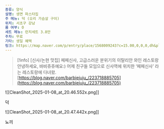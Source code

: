 ```yaml
---
종류: 양식
설명: 생면 파스타집
주 메뉴: 덕 (오리 가슴살 구이)
위치: 서초구 강남
룸 여부: O
세트 메뉴: 런치세트 3.8만
주차: 무료
기타: 생일 혜택
링크: https://map.naver.com/p/entry/place/1568009243?c=15.00,0,0,0,dh&placePath=/menu
---
```

> [!info] [신사/논현 맛집] 페페신사, 고급스러운 분위기의 이탈리안 와인 레스토랑  
> 안녕하세요, 바비쥬쥬예요:) 어제 친구들 모임으로 신사역에 위치한 ‘페페신사’ 라는 레스토랑에 다녀왔.  
> [https://blog.naver.com/barbiejuju_/223718885705](https://blog.naver.com/barbiejuju_/223718885705)  

![[CleanShot_2025-01-08_at_20.46.552x.png]]

덕

  

![[CleanShot_2025-01-08_at_20.47.442x.png]]

뇨끼